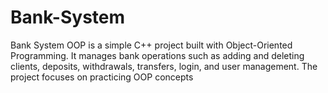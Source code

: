 # Bank-System
Bank System OOP is a simple C++ project built with Object-Oriented Programming. It manages bank operations such as adding and deleting clients, deposits, withdrawals, transfers, login, and user management. The project focuses on practicing OOP concepts
